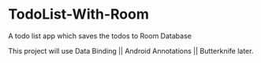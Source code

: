 # TodoList-With-Room
A todo list app which saves the todos to Room Database


This project will use Data Binding || Android Annotations || Butterknife later.
